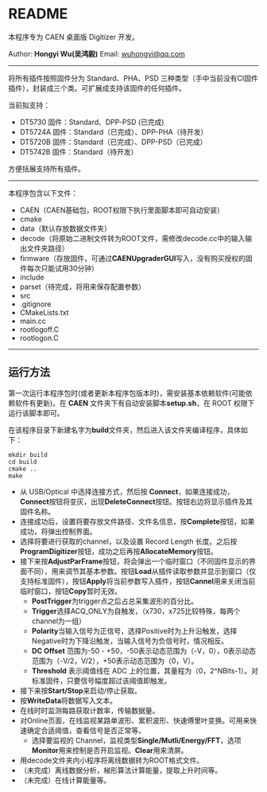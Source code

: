 <!-- README.md --- 
;; 
;; Description: 
;; Author: Hongyi Wu(吴鸿毅)
;; Email: wuhongyi@qq.com 
;; Created: 六 11月 26 16:41:07 2016 (+0800)
;; Last-Updated: 四 5月 18 16:25:29 2017 (+0800)
;;           By: Hongyi Wu(吴鸿毅)
;;     Update #: 16
;; URL: http://wuhongyi.cn -->

# README

本程序专为 CAEN 桌面版 Digitizer 开发。

Author: **Hongyi Wu(吴鸿毅)**
Email: wuhongyi@qq.com 

----

将所有插件按照固件分为 Standard、PHA、PSD 三种类型（手中当前没有CI固件插件），封装成三个类。可扩展成支持该固件的任何插件。

当前拟支持：

- DT5730  固件：Standard、DPP-PSD (已完成)
- DT5724A 固件：Standard（已完成）、DPP-PHA（待开发）
- DT5720B 固件：Standard（已完成）、DPP-PSD（已完成）
- DT5742B 固件：Standard（待开发）

方便括展支持所有插件。

----

本程序包含以下文件：

- CAEN（CAEN基础包，ROOT权限下执行里面脚本即可自动安装）
- cmake
- data（默认存放数据文件夹）
- decode（将原始二进制文件转为ROOT文件，需修改decode.cc中的输入输出文件夹路径）
- firmware（存放固件，可通过**CAENUpgraderGUI**写入，没有购买授权的固件每次只能试用30分钟）
- include
- parset（待完成，将用来保存配置参数）
- src
- .gitignore
- CMakeLists.txt
- main.cc
- rootlogoff.C
- rootlogon.C

----

## 运行方法

第一次运行本程序包时(或者更新本程序包版本时)，需安装基本依赖软件(可能依赖软件有更新)。在 **CAEN** 文件夹下有自动安装脚本**setup.sh**，在 ROOT 权限下运行该脚本即可。

在该程序目录下新建名字为**build**文件夹，然后进入该文件夹编译程序，具体如下：

```shell
mkdir build
cd build
cmake ..
make
```



- 从 USB/Optical 中选择连接方式，然后按 **Connect**，如果连接成功，**Connect**按钮将变灰，出现**DeleteConnect**按钮。按钮右边将显示插件及其固件名称。
- 连接成功后，设置将要存放文件路径、文件名信息，按**Complete**按钮，如果成功，将弹出控制界面。
- 选择将要进行获取的channel，以及设置 Record Length 长度。之后按**ProgramDigitizer**按钮，成功之后再按**AllocateMemory**按钮。
- 接下来按**AdjustParFrame**按钮，将会弹出一个临时窗口（不同固件显示的界面不同），用来调节其基本参数。按钮**Load**从插件读取参数并显示到窗口（仅支持标准固件），按钮**Apply**将当前参数写入插件，按钮**Cannel**用来关闭当前临时窗口，按钮**Copy**暂时无效。
  - **PostTrigger**为trigger点之后占总采集波形的百分比。
  - **Trigger**选择ACQ_ONLY为自触发，（x730，x725比较特殊，每两个channel为一组）
  - **Polarity**当输入信号为正信号，选择Positive时为上升沿触发，选择Negative时为下降沿触发，当输入信号为负信号时，情况相反。
  - **DC Offset** 范围为-50 - +50，-50表示动态范围为（-V，0），0表示动态范围为（-V/2，V/2），+50表示动态范围为（0，V）。
  - **Threshold** 表示阈值线在 ADC 上的位置，其量程为（0，2^NBits-1）。对标准固件，只要信号幅度超过该阈值即触发。
- 接下来按**Start/Stop**来启动/停止获取。
- 按**WriteData**将数据写入文本。  
- 在线时时监测每路获取计数率，传输数据量。
- 对Online页面，在线监视某路单波形、累积波形、快速傅里叶变换。可用来快速确定合适阈值，查看信号是否正常等。
  - 选择要监视的 Channel，监视类型**Single/Mutli/Energy/FFT**，选项**Monitor**用来控制是否开启监视。**Clear**用来清屏。 
- 用decode文件夹内小程序将离线数据转为ROOT格式文件。
- （未完成）离线数据分析，梯形算法计算能量，提取上升时间等。
- （未完成）在线计算能量等。


<!-- README.md ends here -->
